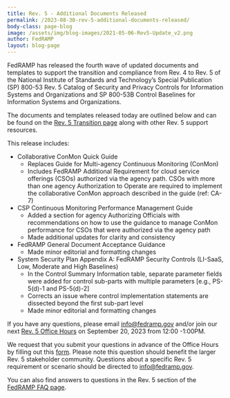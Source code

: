 ```yaml
---
title: Rev. 5 - Additional Documents Released
permalink: /2023-08-30-rev-5-additional-documents-released/
body-class: page-blog
image: /assets/img/blog-images/2021-05-06-Rev5-Update_v2.png
author: FedRAMP
layout: blog-page
---
```

FedRAMP has released the fourth wave of updated documents and templates to support the transition and compliance from Rev. 4 to Rev. 5 of the National Institute of Standards and Technology’s Special Publication (SP) 800-53 Rev. 5 Catalog of Security and Privacy Controls for Information Systems and Organizations and SP 800-53B Control Baselines for Information Systems and Organizations.

The documents and templates released today are outlined below and can be found on the <a href="https://www.fedramp.gov/rev5-transition/" target="_blank" rel="noopener noreferrer">Rev. 5 Transition page</a> along with other Rev. 5 support resources. 

This release includes: 

- Collaborative ConMon Quick Guide
  - Replaces Guide for Multi-agency Continuous Monitoring (ConMon)
  - Includes FedRAMP Additional Requirement for cloud service offerings (CSOs) authorized via the agency path. CSOs with more than one agency Authorization to Operate are required to implement the collaborative ConMon approach described in the guide (ref: CA-7)
- CSP Continuous Monitoring Performance Management Guide
  - Added a section for agency Authorizing Officials with recommendations on how to use the guidance to manage ConMon performance for CSOs that were authorized via the agency path
  - Made additional updates for clarity and consistency
- FedRAMP General Document Acceptance Guidance
  - Made minor editorial and formatting changes
- System Security Plan Appendix A: FedRAMP Security Controls (LI-SaaS, Low, Moderate and High Baselines)
  - In the Control Summary Information table, separate parameter fields were added for control sub-parts with multiple parameters [e.g., PS-5(d)-1 and PS-5(d)-2]
  - Corrects an issue where control implementation statements are dissected beyond the first sub-part level
  - Made minor editorial and formatting changes 

If you have any questions, please email <a href="mailto:info@fedramp.gov">info@fedramp.gov</a> and/or join our next <a href="https://gsa.zoomgov.com/j/1606153784?pwd=Szd1R0tlUVEwaXpMQkJtU3FBUndXdz09#success" target="_blank" rel="noopener noreferrer">Rev. 5 Office Hours</a> on September 20, 2023 from 12:00 -1:00PM.

We request that you submit your questions in advance of the Office Hours by filling out this <a href="https://app.smartsheetgov.com/b/form/63624b554d71481aace33d3fc1380aed" target="_blank" rel="noopener noreferrer">form</a>. Please note this question should benefit the larger Rev. 5 stakeholder community. Questions about a specific Rev. 5 requirement or scenario should be directed to <a href="mailto:info@fedramp.gov">info@fedramp.gov</a>.

You can also find answers to questions in the Rev. 5 section of the <a href="https://www.fedramp.gov/faqs/" target="_blank" rel="noopener noreferrer">FedRAMP FAQ page</a>. 
